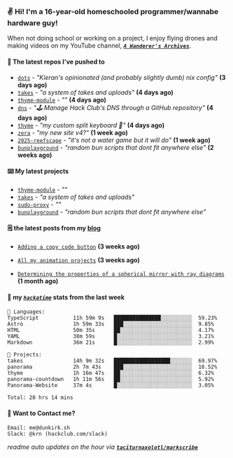 ### ✌️ Hi! I'm a 16-year-old homeschooled programmer/wannabe hardware guy!

When not doing school or working on a project, I enjoy flying drones and making videos on my YouTube channel, [**_`A Wanderer's Archives`_**](https://youtube.com/@wanderer.archives).

#### 👷 The latest repos I've pushed to

- [`dots`](https://github.com/taciturnaxolotl/dots) - _"Kieran's opinionated (and probably slightly dumb) nix config"_ **(3 days ago)**
- [`takes`](https://github.com/taciturnaxolotl/takes) - _"a system of takes and uploads"_ **(4 days ago)**
- [`thyme-module`](https://github.com/taciturnaxolotl/thyme-module) - _""_ **(4 days ago)**
- [`dns`](https://github.com/hackclub/dns) - _"🕹 Manage Hack Club's DNS through a GitHub repository"_ **(4 days ago)**
- [`thyme`](https://github.com/taciturnaxolotl/thyme) - _"my custom split keyboard 🫶"_ **(4 days ago)**
- [`zera`](https://github.com/taciturnaxolotl/zera) - _"my new site v4?"_ **(1 week ago)**
- [`2025-reefscape`](https://github.com/df1317/2025-reefscape) - _"it's not a water game but it will do"_ **(1 week ago)**
- [`bunplayground`](https://github.com/taciturnaxolotl/bunplayground) - _"random bun scripts that dont fit anywhere else"_ **(2 weeks ago)**

#### ⌨️ My latest projects

- [`thyme-module`](https://github.com/taciturnaxolotl/thyme-module) - _""_
- [`takes`](https://github.com/taciturnaxolotl/takes) - _"a system of takes and uploads"_
- [`sudo-proxy`](https://github.com/taciturnaxolotl/sudo-proxy) - _""_
- [`bunplayground`](https://github.com/taciturnaxolotl/bunplayground) - _"random bun scripts that dont fit anywhere else"_

#### 🗒️ the latest posts from my [blog](https://dunkirk.sh)

- [`Adding a copy code button`](https://dunkirk.sh/blog/adding-a-copy-button/) **(3 weeks ago)**

- [`All my animation projects`](https://dunkirk.sh/blog/my-animations/) **(3 weeks ago)**

- [`Determining the properties of a spherical mirror with ray diagrams`](https://dunkirk.sh/blog/spherical-ray-diagrams/) **(1 month ago)**



#### 📡 my [_`hackatime`_](https://waka.hackclub.com) stats from the last week

```text
💾 Languages:
TypeScript           11h 59m 9s   ███████████████░░░░░░░░░░  59.23%
Astro                1h 59m 33s   ███░░░░░░░░░░░░░░░░░░░░░░  9.85%
HTML                 50m 35s      ██░░░░░░░░░░░░░░░░░░░░░░░  4.17%
YAML                 38m 59s      █░░░░░░░░░░░░░░░░░░░░░░░░  3.21%
Markdown             36m 21s      █░░░░░░░░░░░░░░░░░░░░░░░░  2.99%

💼 Projects:
takes                14h 9m 32s   ██████████████████░░░░░░░  69.97%
panorama             2h 7m 43s    ███░░░░░░░░░░░░░░░░░░░░░░  10.52%
thyme                1h 16m 47s   ██░░░░░░░░░░░░░░░░░░░░░░░  6.32%
panorama-countdown   1h 11m 56s   ██░░░░░░░░░░░░░░░░░░░░░░░  5.92%
Panorama-Website     37m 4s       █░░░░░░░░░░░░░░░░░░░░░░░░  3.05%

Total: 20 hrs 14 mins
```

#### 📮 Want to Contact me?

```text
Email: me@dunkirk.sh
Slack: @krn (hackclub.com/slack)
```

_readme auto updates on the hour via [**`taciturnaxolotl/markscribe`**](https://github.com/taciturnaxolotl/markscribe)_
